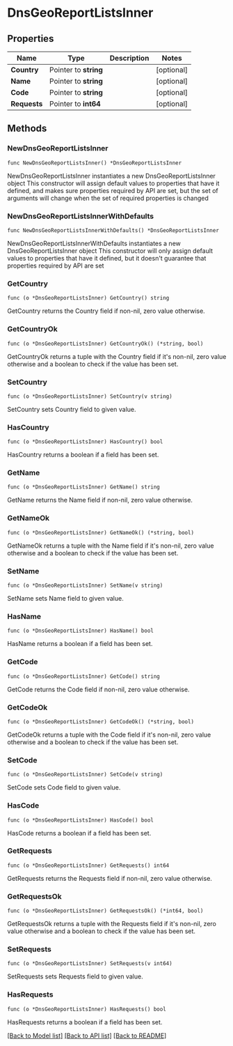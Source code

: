 # DnsGeoReportListsInner

## Properties

Name | Type | Description | Notes
------------ | ------------- | ------------- | -------------
**Country** | Pointer to **string** |  | [optional] 
**Name** | Pointer to **string** |  | [optional] 
**Code** | Pointer to **string** |  | [optional] 
**Requests** | Pointer to **int64** |  | [optional] 

## Methods

### NewDnsGeoReportListsInner

`func NewDnsGeoReportListsInner() *DnsGeoReportListsInner`

NewDnsGeoReportListsInner instantiates a new DnsGeoReportListsInner object
This constructor will assign default values to properties that have it defined,
and makes sure properties required by API are set, but the set of arguments
will change when the set of required properties is changed

### NewDnsGeoReportListsInnerWithDefaults

`func NewDnsGeoReportListsInnerWithDefaults() *DnsGeoReportListsInner`

NewDnsGeoReportListsInnerWithDefaults instantiates a new DnsGeoReportListsInner object
This constructor will only assign default values to properties that have it defined,
but it doesn't guarantee that properties required by API are set

### GetCountry

`func (o *DnsGeoReportListsInner) GetCountry() string`

GetCountry returns the Country field if non-nil, zero value otherwise.

### GetCountryOk

`func (o *DnsGeoReportListsInner) GetCountryOk() (*string, bool)`

GetCountryOk returns a tuple with the Country field if it's non-nil, zero value otherwise
and a boolean to check if the value has been set.

### SetCountry

`func (o *DnsGeoReportListsInner) SetCountry(v string)`

SetCountry sets Country field to given value.

### HasCountry

`func (o *DnsGeoReportListsInner) HasCountry() bool`

HasCountry returns a boolean if a field has been set.

### GetName

`func (o *DnsGeoReportListsInner) GetName() string`

GetName returns the Name field if non-nil, zero value otherwise.

### GetNameOk

`func (o *DnsGeoReportListsInner) GetNameOk() (*string, bool)`

GetNameOk returns a tuple with the Name field if it's non-nil, zero value otherwise
and a boolean to check if the value has been set.

### SetName

`func (o *DnsGeoReportListsInner) SetName(v string)`

SetName sets Name field to given value.

### HasName

`func (o *DnsGeoReportListsInner) HasName() bool`

HasName returns a boolean if a field has been set.

### GetCode

`func (o *DnsGeoReportListsInner) GetCode() string`

GetCode returns the Code field if non-nil, zero value otherwise.

### GetCodeOk

`func (o *DnsGeoReportListsInner) GetCodeOk() (*string, bool)`

GetCodeOk returns a tuple with the Code field if it's non-nil, zero value otherwise
and a boolean to check if the value has been set.

### SetCode

`func (o *DnsGeoReportListsInner) SetCode(v string)`

SetCode sets Code field to given value.

### HasCode

`func (o *DnsGeoReportListsInner) HasCode() bool`

HasCode returns a boolean if a field has been set.

### GetRequests

`func (o *DnsGeoReportListsInner) GetRequests() int64`

GetRequests returns the Requests field if non-nil, zero value otherwise.

### GetRequestsOk

`func (o *DnsGeoReportListsInner) GetRequestsOk() (*int64, bool)`

GetRequestsOk returns a tuple with the Requests field if it's non-nil, zero value otherwise
and a boolean to check if the value has been set.

### SetRequests

`func (o *DnsGeoReportListsInner) SetRequests(v int64)`

SetRequests sets Requests field to given value.

### HasRequests

`func (o *DnsGeoReportListsInner) HasRequests() bool`

HasRequests returns a boolean if a field has been set.


[[Back to Model list]](../README.md#documentation-for-models) [[Back to API list]](../README.md#documentation-for-api-endpoints) [[Back to README]](../README.md)


